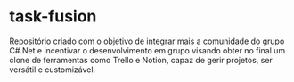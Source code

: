 # task-fusion
Repositório criado com o objetivo de integrar mais a comunidade do grupo C#.Net e incentivar o desenvolvimento em grupo visando obter no final um clone de ferramentas como Trello e Notion, capaz de gerir projetos, ser versátil e customizável.
